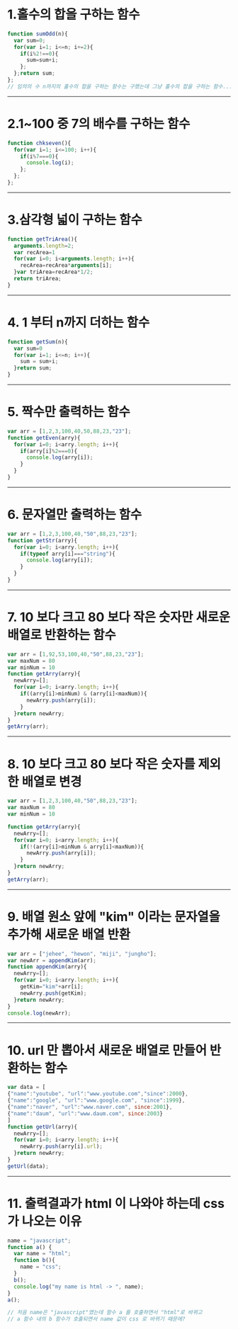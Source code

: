 
# 1.홀수의 합을 구하는 함수
```javascript
function sumOdd(n){
  var sum=0;
  for(var i=1; i<=n; i+=2){
    if(i%2!==0){
      sum=sum+i;
    };
  };return sum;
};
// 임의의 수 n까지의 홀수의 합을 구하는 함수는 구했는데 그냥 홀수의 합을 구하는 함수...??
```
___
# 2.1~100 중 7의 배수를 구하는 함수
```javascript
function chkseven(){
  for(var i=1; i<=100; i++){
    if(i%7===0){
      console.log(i);
    };
  };
};
```
___
# 3.삼각형 넓이 구하는 함수
```javascript
function getTriArea(){
  arguments.length=2;
  var recArea=1
  for(var i=0; i<arguments.length; i++){
    recArea=recArea*arguments[i];
  }var triArea=recArea*1/2;
  return triArea;
}
```
___
# 4. 1 부터 n까지 더하는 함수
```javascript
function getSum(n){
  var sum=0
  for(var i=1; i<=n; i++){
    sum = sum+i;
  }return sum;
}
```
___
# 5. 짝수만 출력하는 함수
```javascript
var arr = [1,2,3,100,40,50,88,23,"23"];
function getEven(arry){
  for(var i=0; i<arry.length; i++){
    if(arry[i]%2===0){
      console.log(arry[i]);
    }
  }
}
```
___
# 6. 문자열만 출력하는 함수
```javascript
var arr = [1,2,3,100,40,"50",88,23,"23"];
function getStr(arry){
  for(var i=0; i<arry.length; i++){
    if(typeof arry[i]==="string"){
      console.log(arry[i]);
    }
  }
}
```
___
# 7. 10 보다 크고 80 보다 작은 숫자만 새로운 배열로 반환하는 함수
```javascript
var arr = [1,92,53,100,40,"50",88,23,"23"];
var maxNum = 80
var minNum = 10
function getArry(arry){
  newArry=[];
  for(var i=0; i<arry.length; i++){
    if((arry[i]>minNum) & (arry[i]<maxNum)){
      newArry.push(arry[i]);
    }
  }return newArry;
}
getArry(arr);
```
___
# 8. 10 보다 크고 80 보다 작은 숫자를 제외한 배열로 변경
```javascript
var arr = [1,2,3,100,40,"50",88,23,"23"];
var maxNum = 80
var minNum = 10

function getArry(arry){
  newArry=[];
  for(var i=0; i<arry.length; i++){
    if(!(arry[i]>minNum & arry[i]<maxNum)){
      newArry.push(arry[i]);
    }
  }return newArry;
}
getArry(arr);
```
___
# 9. 배열 원소 앞에 "kim" 이라는 문자열을 추가해 새로운 배열 반환
```javascript
var arr = ["jehee", "hewon", "miji", "jungho"];
var newArr = appendKim(arr);
function appendKim(arry){
  newArry=[];
  for(var i=0; i<arry.length; i++){
    getKim="kim"+arr[i];
    newArry.push(getKim);
  }return newArry;
}
console.log(newArr);
```
___
# 10. url 만 뽑아서 새로운 배열로 만들어 반환하는 함수
```javascript
var data = [
{"name":"youtube", "url":"www.youtube.com","since":2000},
{"name":"google", "url":"www.google.com", "since":1999},
{"name":"naver", "url":"www.naver.com", since:2001},
{"name":"daum", "url":"www.daum.com", since:2003}
]
function getUrl(arry){
  newArry=[];
  for(var i=0; i<arry.length; i++){
    newArry.push(arry[i].url);
  }return newArry;
}
getUrl(data);
```
___
# 11. 출력결과가 html 이 나와야 하는데 css가 나오는 이유
```javascript
name = "javascript";
function a() {
  var name = "html";
  function b(){
    name = "css";
  }
  b();
  console.log("my name is html -> ", name);
}
a();

// 처음 name은 "javascript"였는데 함수 a 를 호출하면서 "html"로 바뀌고
// a 함수 내의 b 함수가 호출되면서 name 값이 css 로 바뀌기 때문에?
```
